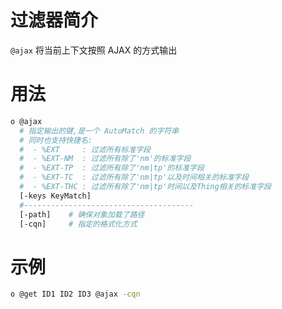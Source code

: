 # 过滤器简介

`@ajax` 将当前上下文按照 AJAX 的方式输出

# 用法

```bash
o @ajax 
  # 指定输出的键,是一个 AutoMatch 的字符串
  # 同时也支持快捷名: 
  #  - %EXT     : 过滤所有标准字段
  #  - %EXT-NM  : 过滤所有除了'nm'的标准字段
  #  - %EXT-TP  : 过滤所有除了'nm|tp'的标准字段
  #  - %EXT-TC  : 过滤所有除了'nm|tp'以及时间相关的标准字段
  #  - %EXT-THC : 过滤所有除了'nm|tp'时间以及Thing相关的标准字段
  [-keys KeyMatch]
  #--------------------------------------
  [-path]    # 确保对象加载了路径
  [-cqn]     # 指定的格式化方式
```

# 示例

```bash
o @get ID1 ID2 ID3 @ajax -cqn
```

